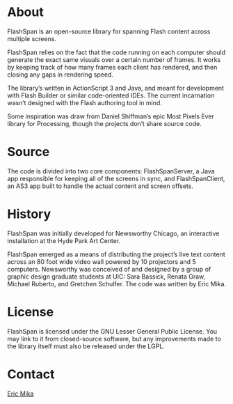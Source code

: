 About
=====
FlashSpan is an open-source library for spanning Flash content across multiple screens.

FlashSpan relies on the fact that the code running on each computer should generate the exact same visuals over a certain number of frames. It works by keeping track of how many frames each client has rendered, and then closing any gaps in rendering speed.

The library’s written in ActionScript 3 and Java, and meant for development with Flash Builder or similar code-oriented IDEs. The current incarnation wasn’t designed with the Flash authoring tool in mind.

Some inspiration was draw from Daniel Shiffman’s epic Most Pixels Ever library for Processing, though the projects don’t share source code.

Source
=====
The code is divided into two core components: FlashSpanServer, a Java app responsible for keeping all of the screens in sync, and FlashSpanClient, an AS3 app built to handle the actual content and screen offsets.

History
=======
FlashSpan was initially developed for Newsworthy Chicago, an interactive installation at the Hyde Park Art Center.

FlashSpan emerged as a means of distributing the project’s live text content across an 80 foot wide video wall powered by 10 projectors and 5 computers. Newsworthy was conceived of and designed by a group of graphic design graduate students at UIC: Sara Bassick, Renata Graw, Michael Ruberto, and Gretchen Schulfer. The code was written by Eric Mika.

License
=======
FlashSpan is licensed under the GNU Lesser General Public License. You may link to it from closed-source software, but any improvements made to the library itself must also be released under the LGPL.

Contact
=======
[Eric Mika](http://ericmika.com)
